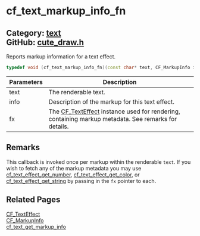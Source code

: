[](../header.md ':include')

# cf_text_markup_info_fn

Category: [text](/api_reference?id=text)  
GitHub: [cute_draw.h](https://github.com/RandyGaul/cute_framework/blob/master/include/cute_draw.h)  
---

Reports markup information for a text effect.

```cpp
typedef void (cf_text_markup_info_fn)(const char* text, CF_MarkupInfo info, const CF_TextEffect* fx);
```

Parameters | Description
--- | ---
text | The renderable text.
info | Description of the markup for this text effect.
fx | The [CF_TextEffect](/text/cf_texteffect.md) instance used for rendering, containing markup metadata. See remarks for details.

## Remarks

This callback is invoked once per markup within the renderable `text`. If you wish to fetch any of the markup metadata
you may use [cf_text_effect_get_number](/text/cf_text_effect_get_number.md), [cf_text_effect_get_color](/text/cf_text_effect_get_color.md), or [cf_text_effect_get_string](/text/cf_text_effect_get_string.md) by passing in the `fx` pointer to each.

## Related Pages

[CF_TextEffect](/text/cf_texteffect.md)  
[CF_MarkupInfo](/text/cf_markupinfo.md)  
[cf_text_get_markup_info](/text/cf_text_get_markup_info.md)  
